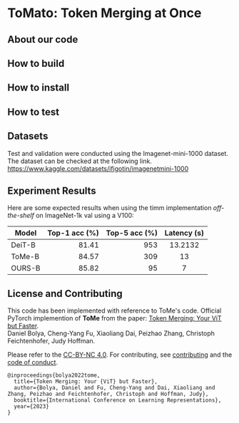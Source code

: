 # ToMato: Token Merging at Once

## About our code


## How to build


## How to install


## How to test


## Datasets
Test and validation were conducted using the Imagenet-mini-1000 dataset. The dataset can be checked at the following link.
https://www.kaggle.com/datasets/ifigotin/imagenetmini-1000


## Experiment Results
Here are some expected results when using the timm implementation *off-the-shelf* on ImageNet-1k val using a V100:

| Model        | Top-1 acc (%) | Top-5 acc (%) |  Latency (s)|
|--------------|--------------:|--------------:|:-----------:|
| DeiT-B       |        81.41  |           953 |     13.2132 |
| ToMe-B       |        84.57  |           309 |          13 |
| OURS-B       |        85.82  |            95 |           7 |



## License and Contributing

This code has been implemented with reference to ToMe's code.
Official PyTorch implemention of **ToMe** from the paper: [Token Merging: Your ViT but Faster](https://arxiv.org/abs/2210.09461).  
Daniel Bolya, Cheng-Yang Fu, Xiaoliang Dai, Peizhao Zhang, Christoph Feichtenhofer, Judy Hoffman.

Please refer to the [CC-BY-NC 4.0](LICENSE). For contributing, see [contributing](CONTRIBUTING.md) and the [code of conduct](CODE_OF_CONDUCT.md).

```
@inproceedings{bolya2022tome,
  title={Token Merging: Your {ViT} but Faster},
  author={Bolya, Daniel and Fu, Cheng-Yang and Dai, Xiaoliang and Zhang, Peizhao and Feichtenhofer, Christoph and Hoffman, Judy},
  booktitle={International Conference on Learning Representations},
  year={2023}
}
```
